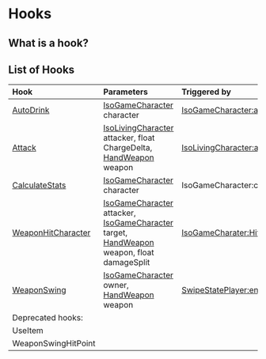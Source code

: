 # Hooks
## What is a hook?
## List of Hooks
| Hook | Parameters | Triggered by |
| :--- | :--- | :--- |
| [AutoDrink](/Hooks/AutoDrink.md) | [IsoGameCharacter](https://projectzomboid.com/modding/zombie/characters/IsoGameCharacter.html) character | [IsoGameCharacter:autoDrink()](https://projectzomboid.com/modding/zombie/characters/IsoGameCharacter.html#autoDrink()) |
| [Attack](/Hooks/Attack.md) | [IsoLivingCharacter](https://projectzomboid.com/modding/zombie/characters/IsoLivingCharacter.html) attacker, float ChargeDelta, [HandWeapon](https://projectzomboid.com/modding/zombie/inventory/types/HandWeapon.html) weapon | [IsoLivingCharacter:attemptAttack()](https://projectzomboid.com/modding/zombie/characters/IsoLivingCharacter.html#AttemptAttack(float)) |
| [CalculateStats](/Hooks/CalculateStats.md) | [IsoGameCharacter](https://projectzomboid.com/modding/zombie/characters/IsoGameCharacter.html) character | IsoGameCharacter:calculateStats() |
| [WeaponHitCharacter](/Hooks/WeaponHitCharacter.md) | [IsoGameCharacter](https://projectzomboid.com/modding/zombie/characters/IsoGameCharacter.html) attacker, [IsoGameCharacter](https://projectzomboid.com/modding/zombie/characters/IsoGameCharacter.html) target, [HandWeapon](https://projectzomboid.com/modding/zombie/inventory/types/HandWeapon.html) weapon, float damageSplit | [IsoGameCharater:Hit()](https://projectzomboid.com/modding/zombie/characters/IsoGameCharacter.html#Hit(zombie.inventory.types.HandWeapon,zombie.characters.IsoGameCharacter,float,boolean,float,boolean)) |
| [WeaponSwing](/Hooks/WeaponSwing.md) | [IsoGameCharacter](https://projectzomboid.com/modding/zombie/characters/IsoGameCharacter.html) owner, [HandWeapon](https://projectzomboid.com/modding/zombie/inventory/types/HandWeapon.html) weapon | [SwipeStatePlayer:enter()](https://projectzomboid.com/modding/zombie/ai/states/SwipeStatePlayer.html#enter(zombie.characters.IsoGameCharacter)) |
| Deprecated hooks: |
| UseItem |
| WeaponSwingHitPoint |
